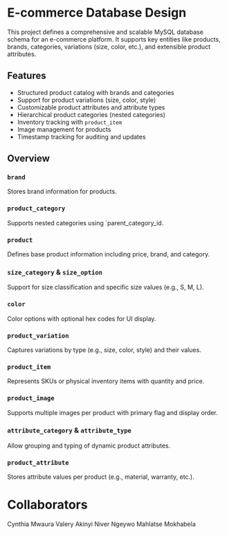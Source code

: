 # E-commerce Database Design

This project defines a comprehensive and scalable MySQL database schema for an e-commerce platform. It supports key entities like products, brands, categories, variations (size, color, etc.), and extensible product attributes.

## Features

- Structured product catalog with brands and categories
- Support for product variations (size, color, style)
- Customizable product attributes and attribute types
- Hierarchical product categories (nested categories)
- Inventory tracking with `product_item`
- Image management for products
- Timestamp tracking for auditing and updates

## Overview

### `brand`
Stores brand information for products.

### `product_category`
Supports nested categories using `parent_category_id.

### `product`
Defines base product information including price, brand, and category.

### `size_category` & `size_option`
Support for size classification and specific size values (e.g., S, M, L).

### `color`
Color options with optional hex codes for UI display.

### `product_variation`
Captures variations by type (e.g., size, color, style) and their values.

### `product_item`
Represents SKUs or physical inventory items with quantity and price.

### `product_image`
Supports multiple images per product with primary flag and display order.

### `attribute_category` & `attribute_type`
Allow grouping and typing of dynamic product attributes.

### `product_attribute`
Stores attribute values per product (e.g., material, warranty, etc.).

# Collaborators
Cynthia	Mwaura
Valery Akinyi
Niver	Ngeywo
Mahlatse Mokhabela


